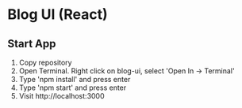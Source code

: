 # Blog UI (React)

## Start App
1. Copy repository
2. Open Terminal. Right click on blog-ui, select 'Open In -> Terminal'
3. Type 'npm install' and press enter
3. Type 'npm start' and press enter
4. Visit http://localhost:3000
